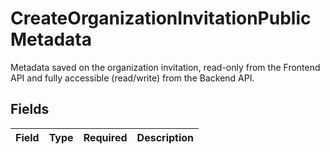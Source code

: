 # CreateOrganizationInvitationPublicMetadata

Metadata saved on the organization invitation, read-only from the Frontend API and fully accessible (read/write) from the Backend API.


## Fields

| Field       | Type        | Required    | Description |
| ----------- | ----------- | ----------- | ----------- |
